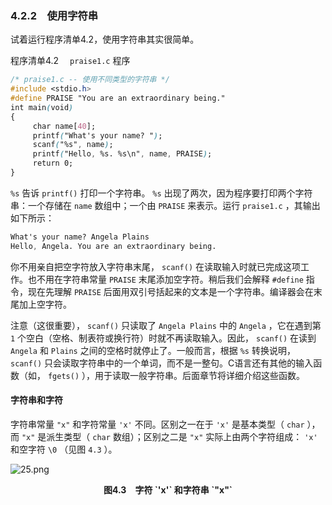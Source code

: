 ### 4.2.2　使用字符串

试着运行程序清单4.2，使用字符串其实很简单。

程序清单4.2　 `praise1.c` 程序

```css
/* praise1.c -- 使用不同类型的字符串 */
#include <stdio.h>
#define PRAISE "You are an extraordinary being."
int main(void)
{
     char name[40];
     printf("What's your name? ");
     scanf("%s", name);
     printf("Hello, %s. %s\n", name, PRAISE);
     return 0;
}
```

`%s` 告诉 `printf()` 打印一个字符串。 `%s` 出现了两次，因为程序要打印两个字符串：一个存储在 `name` 数组中；一个由 `PRAISE` 来表示。运行 `praise1.c` ，其输出如下所示：

```css
What's your name? Angela Plains
Hello, Angela. You are an extraordinary being.

```

你不用亲自把空字符放入字符串末尾， `scanf()` 在读取输入时就已完成这项工作。也不用在字符串常量 `PRAISE` 末尾添加空字符。稍后我们会解释 `#define` 指令，现在先理解 `PRAISE` 后面用双引号括起来的文本是一个字符串。编译器会在末尾加上空字符。

注意（这很重要）， `scanf()` 只读取了 `Angela Plains` 中的 `Angela` ，它在遇到第 `1` 个空白（空格、制表符或换行符）时就不再读取输入。因此， `scanf()` 在读到 `Angela` 和 `Plains` 之间的空格时就停止了。一般而言，根据 `%s` 转换说明， `scanf()` 只会读取字符串中的一个单词，而不是一整句。C语言还有其他的输入函数（如， `fgets()` ），用于读取一般字符串。后面章节将详细介绍这些函数。

#### 字符串和字符

字符串常量 `"x"` 和字符常量 `'x'` 不同。区别之一在于 `'x'` 是基本类型（ `char` ），而 `"x"` 是派生类型（ `char` 数组）；区别之二是 `"x"` 实际上由两个字符组成： `'x'` 和空字符 `\0` （见图 `4.3` ）。

![25.png](./images/25.png)
<center class="my_markdown"><b class="my_markdown">图4.3　字符 `'x'` 和字符串 `"x"`</b></center>

